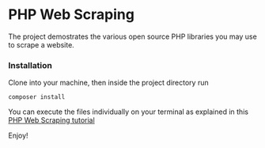 # PHP Web Scraping
The project demostrates the various open source PHP libraries you may use to scrape a website. 

### Installation

Clone into your machine, then inside the project directory run

`composer install`

You can execute the files individually on your terminal as explained in this <a href="https://www.scrapingdog.com/blog/web-scraping-with-php"> PHP Web Scraping tutorial </a> 

Enjoy!